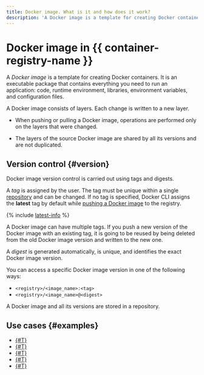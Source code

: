 ```yaml
---
title: Docker image. What is it and how does it work?
description: 'A Docker image is a template for creating Docker containers. It is an executable package that contains everything you need to run an application: code, runtime environment, libraries, environment variables, and configuration files. A Docker image consists of layers. Each change is written to a new layer. When pushing or pulling a Docker image, operations are performed only on the layers that were changed.'
---
```


# Docker image in {{ container-registry-name }}

A _Docker image_ is a template for creating Docker containers. It is an executable package that contains everything you need to run an application: code, runtime environment, libraries, environment variables, and configuration files.

A Docker image consists of layers. Each change is written to a new layer.

* When pushing or pulling a Docker image, operations are performed only on the layers that were changed.
 
* The layers of the source Docker image are shared by all its versions and are not duplicated.

## Version control {#version}

Docker image version control is carried out using tags and digests.

A _tag_ is assigned by the user. The tag must be unique within a single [repository](repository.md) and can be changed. If no tag is specified, Docker CLI assigns the **latest** tag by default while [pushing a Docker image](../operations/docker-image/docker-image-push.md) to the registry.

{% include [latest-info](../../_includes/container-registry/info-about-latest.md) %}

A Docker image can have multiple tags. If you push a new version of the Docker image with an existing tag, it is going to be reused by being deleted from the old Docker image version and written to the new one.

A _digest_ is generated automatically, is unique, and identifies the exact Docker image version.

You can access a specific Docker image version in one of the following ways:
* `<registry>/<image_name>:<tag>`
* `<registry>/<image_name>@<digest>`

A Docker image and all its versions are stored in a repository.

## Use cases {#examples}

* [{#T}](../tutorials/run-docker-on-vm/index.md)
* [{#T}](../tutorials/container-pg-connect.md)
* [{#T}](../tutorials/cr-scanner-with-k8s-and-gitlab.md)
* [{#T}](../tutorials/deploy-app-container.md)
* [{#T}](../tutorials/fault-tolerance.md)
